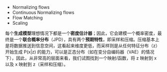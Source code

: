 * Normalizing flows
* Continuous Normalizing flows
* Flow Matching
* Scaling


每个**生成模型**理想情况下都是一个**密度估计器**；因此，它会建模一个概率密度，最终是一个**联合概率分布**（JPD），具有两个**预期特性**，即采样和压缩。压缩基本上是将数据推送到信息空间，这看起来维度更低，而采样则是从任何特征分布（z）开始生成 P(x|z) 的能力，可以是正态分布（如在变分自编码器（VAE）的情况下），因此，从非常高的层面来看，我们试图找到一个映射/函数，将 z 映射到 x 以及 x 映射到 z（采样和压缩）。
